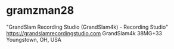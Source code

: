 # gramzman28
"GrandSlam Recording Studio (GrandSlam4k) - Recording Studio" https://grandslamrecordingstudio.com GrandSlam4k 38MG+33 Youngstown, OH, USA
